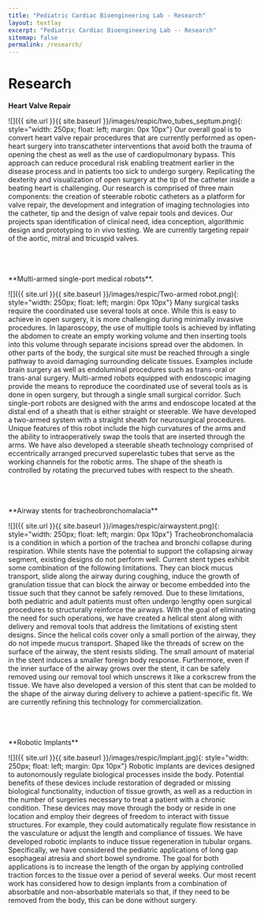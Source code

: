 ```yaml
---
title: "Pediatric Cardiac Bioengineering Lab - Research"
layout: textlay
excerpt: "Pediatric Cardiac Bioengineering Lab -- Research"
sitemap: false
permalink: /research/
---
```


# Research


**Heart Valve Repair** 

![]({{ site.url }}{{ site.baseurl }}/images/respic/two_tubes_septum.png){: style="width: 250px; float: left; margin: 0px  10px"}
Our overall goal is to convert heart valve repair procedures that are currently performed as open-heart surgery into transcatheter interventions that avoid both the trauma of opening the chest as well as the use of cardiopulmonary bypass. This approach can reduce procedural risk enabling treatment earlier in the disease process and in patients too sick to undergo surgery. Replicating the dexterity and visualization of open surgery at the tip of the catheter inside a beating heart is challenging. Our research is comprised of three main components: the creation of steerable robotic catheters as a platform for valve repair, the development and integration of imaging technologies into the catheter, tip and the design of valve repair tools and devices. Our projects span identification of clinical need, idea conception, algorithmic design and prototyping to in vivo testing. We are currently targeting repair of the aortic, mitral and tricuspid valves. 



<br />
<br />
<br />
**Multi-armed single-port medical robots**.

![]({{ site.url }}{{ site.baseurl }}/images/respic/Two-armed robot.png){: style="width: 250px; float: left; margin: 0px  10px"}
Many surgical tasks require the coordinated use several tools at once. While this is easy to achieve in open surgery, it is more challenging during minimally invasive procedures. In laparoscopy, the use of multiple tools is achieved by inflating the abdomen to create an empty working volume and then inserting tools into this volume through separate incisions spread over the abdomen. In other parts of the body, the surgical site must be reached through a single pathway to avoid damaging surrounding delicate tissues. Examples include brain surgery as well as endoluminal procedures such as trans-oral or trans-anal surgery. Multi-armed robots equipped with endoscopic imaging provide the means to reproduce the coordinated use of several tools as is done in open surgery, but through a single small surgical corridor. Such single-port robots are designed with the arms and endoscope located at the distal end of a sheath that is either straight or steerable. We have developed a two-armed system with a straight sheath for neurosurgical procedures. Unique features of this robot include the high curvatures of the arms and the ability to intraoperatively swap the tools that are inserted through the arms. We have also developed a steerable sheath technology comprised of eccentrically arranged precurved superelastic tubes that serve as the working channels for the robotic arms. The shape of the sheath is controlled by rotating the precurved tubes with respect to the sheath. 



<br />
<br />
<br />
**Airway stents for tracheobronchomalacia** 

![]({{ site.url }}{{ site.baseurl }}/images/respic/airwaystent.png){: style="width: 250px; float: left; margin: 0px  10px"}
Tracheobronchomalacia is a condition in which a portion of the trachea and bronchi collapse during respiration. While stents have the potential to support the collapsing airway segment, existing designs do not perform well. Current stent types exhibit some combination of the following limitations. They can block mucus transport, slide along the airway during coughing, induce the growth of granulation tissue that can block the airway or become embedded into the tissue such that they cannot be safely removed. Due to these limitations, both pediatric and adult patients must often undergo lengthy open surgical procedures to structurally reinforce the airways. With the goal of eliminating the need for such operations, we have created a helical stent along with delivery and removal tools that address the limitations of existing stent designs. Since the helical coils cover only a small portion of the airway, they do not impede mucus transport. Shaped like the threads of screw on the surface of the airway, the stent resists sliding. The small amount of material in the stent induces a smaller foreign body response. Furthermore, even if the inner surface of the airway grows over the stent, it can be safely removed using our removal tool which unscrews it like a corkscrew from the tissue. We have also developed a version of this stent that can be molded to the shape of the airway during delivery to achieve a patient-specific fit. We are currently refining this technology for commercialization. 



<br />
<br />
<br />
**Robotic Implants** 

![]({{ site.url }}{{ site.baseurl }}/images/respic/Implant.jpg){: style="width: 250px; float: left; margin: 0px  10px"}
Robotic implants are devices designed to autonomously regulate biological processes inside the body. Potential benefits of these devices include restoration of degraded or missing biological functionality, induction of tissue growth, as well as a reduction in the number of surgeries necessary to treat a patient with a chronic condition. These devices may move through the body or reside in one location and employ their degrees of freedom to interact with tissue structures. For example, they could automatically regulate flow resistance in the vasculature or adjust the length and compliance of tissues. We have developed robotic implants to induce tissue regeneration in tubular organs. Specifically, we have considered the pediatric applications of long gap esophageal atresia and short bowel syndrome. The goal for both applications is to increase the length of the organ by applying controlled traction forces to the tissue over a period of several weeks. Our most recent work has considered how to design implants from a combination of absorbable and non-absorbable materials so that, if they need to be removed from the body, this can be done without surgery.
